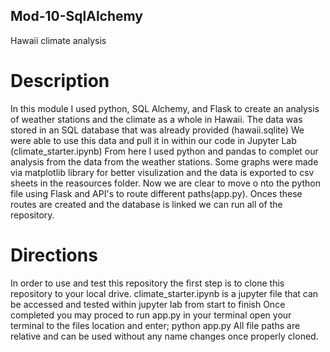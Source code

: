 ## Mod-10-SqlAlchemy
Hawaii climate analysis

# Description

In this module I used python, SQL Alchemy, and Flask to create an analysis of weather stations and the climate as a whole in Hawaii. 
The data was stored in an SQL database that was already provided (hawaii.sqlite)
We were able to use this data and pull it in within our code in Jupyter Lab (climate_starter.ipynb)
From here I used python and pandas to complet our analysis from the data from the weather stations. 
Some graphs were made via matplotlib library for better visulization and the data is exported to csv sheets in the reasources folder.
Now we are clear to move o nto the python file using Flask and API's to route different paths(app.py).
Onces these routes are created and the database is linked we can run all of the repository.

# Directions

In order to use and test this repository the first step is to clone this repository to your local drive. 
climate_starter.ipynb is a jupyter file that can be accessed and tested within jupyter lab from start to finish
Once completed you may proced to run app.py in your terminal
    open your terminal to the files location and enter; python app.py
All file paths are relative and can be used without any name changes once properly cloned.